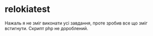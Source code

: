 # relokiatest
Нажаль я не зміг виконати усі завдання, проте зробив все що зміг встигнути. Скрипт php не дороблений.

